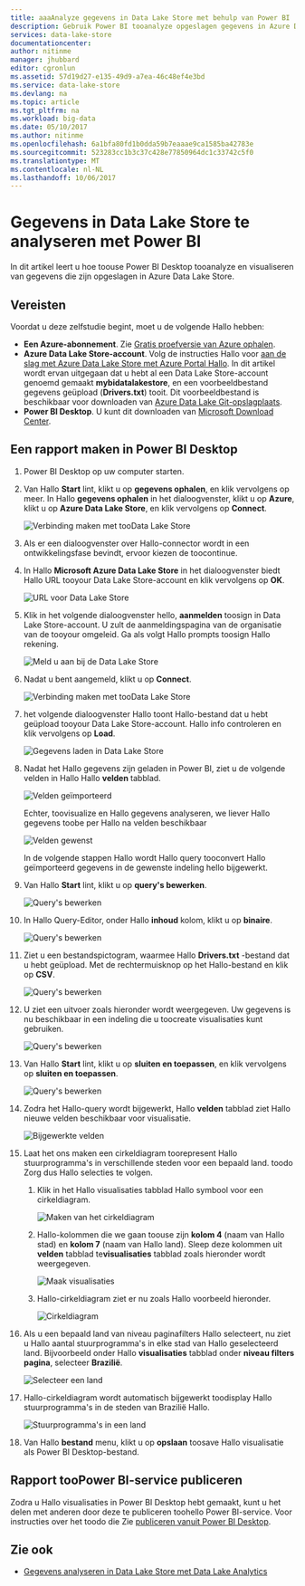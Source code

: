 ```yaml
---
title: aaaAnalyze gegevens in Data Lake Store met behulp van Power BI | Microsoft Docs
description: Gebruik Power BI tooanalyze opgeslagen gegevens in Azure Data Lake Store
services: data-lake-store
documentationcenter: 
author: nitinme
manager: jhubbard
editor: cgronlun
ms.assetid: 57d19d27-e135-49d9-a7ea-46c48ef4e3bd
ms.service: data-lake-store
ms.devlang: na
ms.topic: article
ms.tgt_pltfrm: na
ms.workload: big-data
ms.date: 05/10/2017
ms.author: nitinme
ms.openlocfilehash: 6a1bfa80fd1b0dda59b7eaaae9ca1585ba42783e
ms.sourcegitcommit: 523283cc1b3c37c428e77850964dc1c33742c5f0
ms.translationtype: MT
ms.contentlocale: nl-NL
ms.lasthandoff: 10/06/2017
---
```

# <a name="analyze-data-in-data-lake-store-by-using-power-bi"></a>Gegevens in Data Lake Store te analyseren met Power BI
In dit artikel leert u hoe toouse Power BI Desktop tooanalyze en visualiseren van gegevens die zijn opgeslagen in Azure Data Lake Store.

## <a name="prerequisites"></a>Vereisten
Voordat u deze zelfstudie begint, moet u de volgende Hallo hebben:

* **Een Azure-abonnement**. Zie [Gratis proefversie van Azure ophalen](https://azure.microsoft.com/pricing/free-trial/).
* **Azure Data Lake Store-account**. Volg de instructies Hallo voor [aan de slag met Azure Data Lake Store met Azure Portal Hallo](data-lake-store-get-started-portal.md). In dit artikel wordt ervan uitgegaan dat u hebt al een Data Lake Store-account genoemd gemaakt **mybidatalakestore**, en een voorbeeldbestand gegevens geüpload (**Drivers.txt**) tooit. Dit voorbeeldbestand is beschikbaar voor downloaden van [Azure Data Lake Git-opslagplaats](https://github.com/Azure/usql/tree/master/Examples/Samples/Data/AmbulanceData/Drivers.txt).
* **Power BI Desktop**. U kunt dit downloaden van [Microsoft Download Center](https://www.microsoft.com/en-us/download/details.aspx?id=45331). 

## <a name="create-a-report-in-power-bi-desktop"></a>Een rapport maken in Power BI Desktop
1. Power BI Desktop op uw computer starten.
2. Van Hallo **Start** lint, klikt u op **gegevens ophalen**, en klik vervolgens op meer. In Hallo **gegevens ophalen** in het dialoogvenster, klikt u op **Azure**, klikt u op **Azure Data Lake Store**, en klik vervolgens op **Connect**.
   
    ![Verbinding maken met tooData Lake Store](./media/data-lake-store-power-bi/get-data-lake-store-account.png "Connect tooData Lake Store")
3. Als er een dialoogvenster over Hallo-connector wordt in een ontwikkelingsfase bevindt, ervoor kiezen de toocontinue.
4. In Hallo **Microsoft Azure Data Lake Store** in het dialoogvenster biedt Hallo URL tooyour Data Lake Store-account en klik vervolgens op **OK**.
   
    ![URL voor Data Lake Store](./media/data-lake-store-power-bi/get-data-lake-store-account-url.png "URL voor Data Lake Store")
5. Klik in het volgende dialoogvenster hello, **aanmelden** toosign in Data Lake Store-account. U zult de aanmeldingspagina van de organisatie van de tooyour omgeleid. Ga als volgt Hallo prompts toosign Hallo rekening.
   
    ![Meld u aan bij de Data Lake Store](./media/data-lake-store-power-bi/get-data-lake-store-account-signin.png "Meld u aan bij de Data Lake Store")
6. Nadat u bent aangemeld, klikt u op **Connect**.
   
    ![Verbinding maken met tooData Lake Store](./media/data-lake-store-power-bi/get-data-lake-store-account-connect.png "Connect tooData Lake Store")
7. het volgende dialoogvenster Hallo toont Hallo-bestand dat u hebt geüpload tooyour Data Lake Store-account. Hallo info controleren en klik vervolgens op **Load**.
   
    ![Gegevens laden in Data Lake Store](./media/data-lake-store-power-bi/get-data-lake-store-account-load.png "laden van gegevens uit Data Lake Store")
8. Nadat het Hallo gegevens zijn geladen in Power BI, ziet u de volgende velden in Hallo Hallo **velden** tabblad.
   
    ![Velden geïmporteerd](./media/data-lake-store-power-bi/imported-fields.png "velden geïmporteerd")
   
    Echter, toovisualize en Hallo gegevens analyseren, we liever Hallo gegevens toobe per Hallo na velden beschikbaar
   
    ![Velden gewenst](./media/data-lake-store-power-bi/desired-fields.png "gewenst velden")
   
    In de volgende stappen Hallo wordt Hallo query tooconvert Hallo geïmporteerd gegevens in de gewenste indeling hello bijgewerkt.
9. Van Hallo **Start** lint, klikt u op **query's bewerken**.
   
    ![Query's bewerken](./media/data-lake-store-power-bi/edit-queries.png "query's bewerken")
10. In Hallo Query-Editor, onder Hallo **inhoud** kolom, klikt u op **binaire**.
    
    ![Query's bewerken](./media/data-lake-store-power-bi/convert-query1.png "query's bewerken")
11. Ziet u een bestandspictogram, waarmee Hallo **Drivers.txt** -bestand dat u hebt geüpload. Met de rechtermuisknop op het Hallo-bestand en klik op **CSV**.    
    
    ![Query's bewerken](./media/data-lake-store-power-bi/convert-query2.png "query's bewerken")
12. U ziet een uitvoer zoals hieronder wordt weergegeven. Uw gegevens is nu beschikbaar in een indeling die u toocreate visualisaties kunt gebruiken.
    
    ![Query's bewerken](./media/data-lake-store-power-bi/convert-query3.png "query's bewerken")
13. Van Hallo **Start** lint, klikt u op **sluiten en toepassen**, en klik vervolgens op **sluiten en toepassen**.
    
    ![Query's bewerken](./media/data-lake-store-power-bi/load-edited-query.png "query's bewerken")
14. Zodra het Hallo-query wordt bijgewerkt, Hallo **velden** tabblad ziet Hallo nieuwe velden beschikbaar voor visualisatie.
    
    ![Bijgewerkte velden](./media/data-lake-store-power-bi/updated-query-fields.png "velden bijgewerkt")
15. Laat het ons maken een cirkeldiagram toorepresent Hallo stuurprogramma's in verschillende steden voor een bepaald land. toodo Zorg dus Hallo selecties te volgen.
    
    1. Klik in het Hallo visualisaties tabblad Hallo symbool voor een cirkeldiagram.
       
        ![Maken van het cirkeldiagram](./media/data-lake-store-power-bi/create-pie-chart.png "cirkeldiagram maken")
    2. Hallo-kolommen die we gaan toouse zijn **kolom 4** (naam van Hallo stad) en **kolom 7** (naam van Hallo land). Sleep deze kolommen uit **velden** tabblad te**visualisaties** tabblad zoals hieronder wordt weergegeven.
       
        ![Maak visualisaties](./media/data-lake-store-power-bi/create-visualizations.png "visualisaties maken")
    3. Hallo-cirkeldiagram ziet er nu zoals Hallo voorbeeld hieronder.
       
        ![Cirkeldiagram](./media/data-lake-store-power-bi/pie-chart.png "visualisaties maken")
16. Als u een bepaald land van niveau paginafilters Hallo selecteert, nu ziet u Hallo aantal stuurprogramma's in elke stad van Hallo geselecteerd land. Bijvoorbeeld onder Hallo **visualisaties** tabblad onder **niveau filters pagina**, selecteer **Brazilië**.
    
    ![Selecteer een land](./media/data-lake-store-power-bi/select-country.png "land selecteren")
17. Hallo-cirkeldiagram wordt automatisch bijgewerkt toodisplay Hallo stuurprogramma's in de steden van Brazilië Hallo.
    
    ![Stuurprogramma's in een land](./media/data-lake-store-power-bi/driver-per-country.png "stuurprogramma's per land")
18. Van Hallo **bestand** menu, klikt u op **opslaan** toosave Hallo visualisatie als Power BI Desktop-bestand.

## <a name="publish-report-toopower-bi-service"></a>Rapport tooPower BI-service publiceren
Zodra u Hallo visualisaties in Power BI Desktop hebt gemaakt, kunt u het delen met anderen door deze te publiceren toohello Power BI-service. Voor instructies over het toodo die Zie [publiceren vanuit Power BI Desktop](https://powerbi.microsoft.com/documentation/powerbi-desktop-upload-desktop-files/).

## <a name="see-also"></a>Zie ook
* [Gegevens analyseren in Data Lake Store met Data Lake Analytics](../data-lake-analytics/data-lake-analytics-get-started-portal.md)

